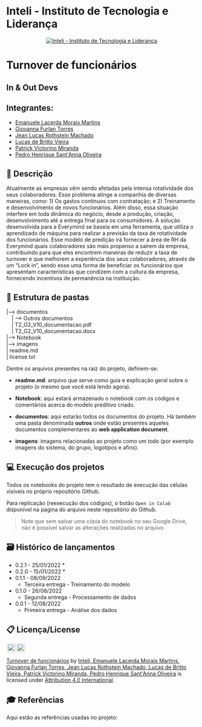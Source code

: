 # Inteli - Instituto de Tecnologia e Liderança 

<p align="center">
<a href= "https://www.inteli.edu.br/"><img src="https://www.inteli.edu.br/wp-content/uploads/2021/08/20172028/marca_1-2.png" alt="Inteli - Instituto de Tecnologia e Liderança" border="0"></a>
</p>

# Turnover de funcionários

## In & Out Devs

## Integrantes: 
- <a href="https://www.linkedin.com/in/emanuele-morais/">Emanuele Lacerda Morais Martins</a>
- <a href="https://www.linkedin.com/in/giovanna-furlan-torres-378316182/">Giovanna Furlan Torres</a>
- <a href="https://www.linkedin.com/in/jeanrothstein/">Jean Lucas Rothstein Machado</a> 
- <a href="https://www.linkedin.com/in/lucas-britto-376665208/">Lucas de Britto Vieira</a> 
- <a href="https://www.linkedin.com/in/patrick-victorino-miranda-7ab911231/">Patrick Victorino Miranda</a>
- <a href="https://www.linkedin.com/in/pedrosant12/">Pedro Henrique Sant'Anna Oliveira</a> 

## 📝 Descrição

Atualmente as empresas vêm sendo afetadas pela intensa rotatividade dos seus colaboradores. Esse problema atinge a companhia de diversas maneiras, como: 1) Os gastos contínuos com contratação; e 2) Treinamento e desenvolvimento de novos funcionários. Além disso, essa situação interfere em toda dinâmica do negócio, desde a produção, criação, desenvolvimento até a entrega final para os consumidores. A solução desenvolvida para a Everymind se baseia em uma ferramenta, que utiliza o aprendizado de máquina para realizar a previsão da taxa de rotatividade dos funcionários. Esse modelo de predição irá fornecer a área de RH da Everymind quais colaboradores são mais propenso a saírem da empresa, contribuindo para que eles encontrem maneiras de reduzir a taxa de turnover e que melhorem a experiência dos seus colaboradores, através de um “Lock in”,  sendo esse uma forma de beneficiar os funcionários que apresentam características que condizem com a cultura da empresa, fornecendo incentivos de permanência na instituição.


## 📁 Estrutura de pastas

|--> documentos<br>
  &emsp;| --> Outros documentos <br>
  &emsp;| T2_G2_V10_documentacao.pdf<br>
  &emsp;| T2_G2_V10_documentacao.docx<br>
|--> Notebook<br>
|--> imagens<br>
| readme.md<br>
| license.txt

Dentre os arquivos presentes na raiz do projeto, definem-se:

- <b>readme.md</b>: arquivo que serve como guia e explicação geral sobre o projeto (o mesmo que você está lendo agora).

- <b>Notebook</b>: aqui estará armazenado o notebook com os códigos e comentários acerca do modelo preditivo criado</b>.

- <b>documentos</b>: aqui estarão todos os documentos do projeto. Há também uma pasta denominada <b>outros</b> onde estão presentes aqueles documentos complementares ao <b>web application document</b>.

- <b>imagens</b>: imagens relacionadas ao projeto como um todo (por exemplo imagens do sistema, do grupo, logotipos e afins).


## 💻 Execução dos projetos

Todos os notebooks do projeto tem o resultado de execução das células visíveis no próprio repositório Github.

Para replicação (reexecução dos códigos), o botão `Open in Colab` disponível na página do arquivo neste repositório do Github.
> Note que sem salvar uma cópia do notebook no seu Google Drive, não é possível salvar as alterações realizadas no arquivo.

## 🗃 Histórico de lançamentos

* 0.2.1 - 25/01/2022
    * 
* 0.2.0 - 15/01/2022
    * 
* 0.1.1 - 08/09/2022
    * Terceira entrega - Treinamento do modelo
* 0.1.0 - 26/08/2022
    * Segunda entrega - Processamento de dados
* 0.0.1 - 12/08/2022
    * Primeira entrega - Análise dos dados

## 📋 Licença/License

<img style="height:22px!important;margin-left:3px;vertical-align:text-bottom;" src="https://mirrors.creativecommons.org/presskit/icons/cc.svg?ref=chooser-v1"><img style="height:22px!important;margin-left:3px;vertical-align:text-bottom;" src="https://mirrors.creativecommons.org/presskit/icons/by.svg?ref=chooser-v1"><p xmlns:cc="http://creativecommons.org/ns#" xmlns:dct="http://purl.org/dc/terms/"><a property="dct:title" rel="cc:attributionURL" href="https://github.com/Spidus/Teste_Final_1">Turnover de funcionários</a> by <a rel="cc:attributionURL dct:creator" property="cc:attributionName" href="https://www.yggbrasil.com.br/vr">Inteli, Emanuele Lacerda Morais Martins, Giovanna Furlan Torres, Jean Lucas Rothstein Machado, Lucas de Britto Vieira, Patrick Victorino Miranda, Pedro Henrique Sant'Anna Oliveira</a> is licensed under <a href="http://creativecommons.org/licenses/by/4.0/?ref=chooser-v1" target="_blank" rel="license noopener noreferrer" style="display:inline-block;">Attribution 4.0 International</a>.</p>

## 🎓 Referências

Aqui estão as referências usadas no projeto:
